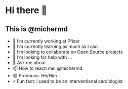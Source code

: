 # Hi there 👋

## This is @michermd

- 🔭 I’m currently working at Pfizer
- 🌱 I’m currently learning as much as I can
- 👯 I’m looking to collaborate on Open Source projects
- 🤔 I’m looking for help with ...
- 💬 Ask me about ...
- 📫 How to reach me: @michermd
- 😄 Pronouns: He/Him
- ⚡ Fun fact: I used to be an interventional cardiologist
